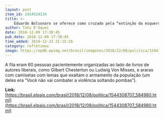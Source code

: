 ```yaml
---
layout: post
item_id: 2414524134
title: >-
    Eduardo Bolsonaro se oferece como cruzado pela “extinção da esquerda” na América Latina
author: Tatu D'Oquei
date: 2018-12-09 17:38:45
pub_date: 2018-12-09 17:38:45
time_added: 2019-12-23 21:15:16
category: refletimos
image: https://ep00.epimg.net/brasil/imagenes/2018/12/08/politica/1544308707_584980_1544310064_rrss_normal.jpg
---
```


A fila eram 60 pessoas pacientemente organizadas ao lado de livros de autores liberais, como Gilbert Chesterton ou Ludwig Von Misses, e araras com camisetas com lemas que exaltam o armamento da população (um deles era “Você não vai combater a violência soltando pombas”).

**Link:** [https://brasil.elpais.com/brasil/2018/12/08/politica/1544308707_584980.html](https://brasil.elpais.com/brasil/2018/12/08/politica/1544308707_584980.html)

